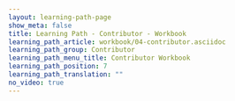 ```yaml
---
layout: learning-path-page
show_meta: false
title: Learning Path - Contributor - Workbook
learning_path_article: workbook/04-contributor.asciidoc
learning_path_group: Contributor
learning_path_menu_title: Contributor Workbook
learning_path_position: 7
learning_path_translation: ""
no_video: true
---
```

<!--- This file autogenerated from https://github.com/InnerSourceCommons/InnerSourceLearningPath/blob/master/scripts/generate_learning_path_markdown.js -->
